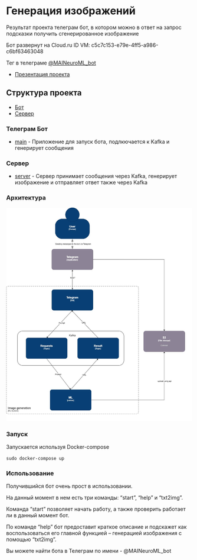 # Генерация изображений

Результат проекта телеграм бот, в котором можно в ответ на запрос подсказки получить сгенерированное изображение 

Бот развернут на Cloud.ru ID VM: c5c7c153-e79e-4ff5-a986-c6bf63463048

Тег в телеграме [@MAINeuroML_bot](https://t.me/MAINeuroML_bot) 

- [Презентация проекта](presentation/Prompt2Pic_raw.pdf)

## Структура проекта
- [Бот](#bot)
- [Сервер](#server)

### Телеграм Бот

- [main](/bot/app.py) - Приложение для запуск бота, подлкючается к Kafka и генерирует сообщения


### Сервер

- [server](server/Server.py) - Сервер принимает сообщения через Kafka, генерирует изображение и отправляет ответ также через Kafka

### Архитектура

![Архитектура](Architecture.jpg)

### Запуск

Запускается используя Docker-compose

```
sudo docker-compose up
```

### Использование

Получившийся бот очень прост в использовании.

На данный момент в нем есть  три команды:
 “start”, “help” и “txt2img”. 

Команда “start” позволяет начать работу, а также проверить работает ли в данный момент бот.

По команде “help” бот предоставит краткое описание и подскажет как воспользоваться его главной  функцией – генерацией изображения с помощью “txt2img”.


Вы можете найти бота в Телеграм по имени - @MAINeuroML_bot
